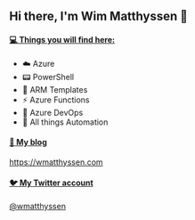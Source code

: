 ## Hi there, I'm Wim Matthyssen 👋


#### <u>💻 Things you will find here:</u>

* ☁️ Azure
* 📟 PowerShell
* 💪 ARM Templates
* ⚡ Azure Functions
* 🚀 Azure DevOps
* 🤖 All things Automation


#### <u>📝 My blog</u>

https://wmatthyssen.com


#### <u>🐦 My Twitter account</u>

<a href="https://twitter.com/wmatthyssen" target="_blank">@wmatthyssen</a>

